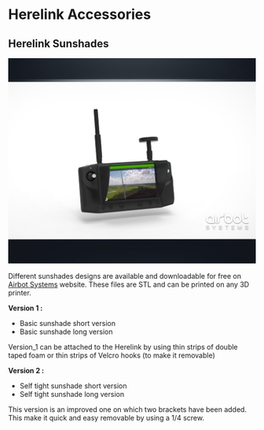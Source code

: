 # Herelink Accessories

## Herelink Sunshades

![](../.gitbook/assets/herelink-sunshade.jpg)

Different sunshades designs are available and downloadable for free on [Airbot Systems](https://www.airbot-systems.com/free-downloads/) website. These files are STL and can be printed on any 3D printer.  
  
**Version 1  :**   
- Basic sunshade short version  
- Basic sunshade long version  
  
Version\_1 can be attached to the Herelink by using thin strips of double taped foam or thin strips of Velcro hooks \(to make it removable\)

**Version 2 :**  
- Self tight sunshade short version  
- Self tight sunshade long version  
  
This version is an improved one on which two brackets have been added. This make it quick and easy removable by using a 1/4 screw.


